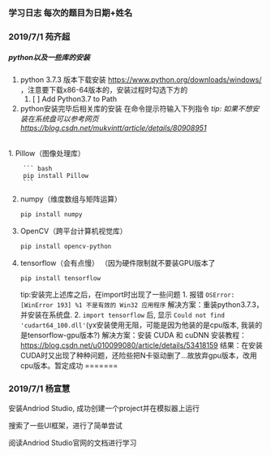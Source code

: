 
### 学习日志 每次的题目为日期+姓名

### 2019/7/1 苑齐超
##### python以及一些库的安装
1. python 3.7.3 版本下载安装  https://www.python.org/downloads/windows/ ，注意要下载x86-64版本的，安装过程时勾选下方的  
   1.  [ ] Add Python3.7 to Path 
2. python安装完毕后相关库的安装 在命令提示符输入下列指令
*tip: 如果不想安装在系统盘可以参考网页   https://blog.csdn.net/mukvintt/article/details/80908951* 
<br/>
   1. Pillow（图像处理库）
   
        ``` bash
        pip install Pillow
        ```
   2. numpy（维度数组与矩阵运算）
        ``` bash
        pip install numpy
        ```
   3. OpenCV（跨平台计算机视觉库）
        ``` bash
        pip install opencv-python
        ```
   4. tensorflow（会有点慢） （因为硬件限制就不要装GPU版本了
        ``` bash
        pip install tensorflow 
        ```
        tip:安装完上述库之后，在import时出现了一些问题
            1.  报错 ```OSError: [WinError 193] %1 不是有效的 Win32 应用程序```
            解决方案：重装python3.7.3，并安装在系统盘.
            2.  ```import tensorflow``` 后, 显示 ```Could not find 'cudart64_100.dll'```(yx安装使用无阻，可能是因为他装的是cpu版本, 我装的是tensorflow-gpu版本?)
            解决方案：安装 CUDA 和 cuDNN
            安装教程：https://blog.csdn.net/u010099080/article/details/53418159
            结果：在安装CUDA时又出现了种种问题，还险些把N卡驱动删了...故放弃gpu版本，改用cpu版本。暂定成功
=======

### 2019/7/1 杨宣慧

安装Andriod Studio, 成功创建一个project并在模拟器上运行

搜索了一些UI框架，进行了简单尝试

阅读Andriod Studio官网的文档进行学习
